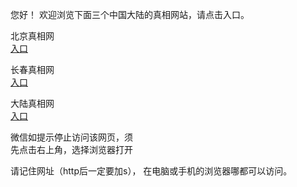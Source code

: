 
  您好！ 欢迎浏览下面三个中国大陆的真相网站，请点击入口。 <br/>


   
   北京真相网<br/>
<a href="https://is.gd/6IkyU6" id="bjLink" rel="nofollow">入口</a>

  长春真相网<br/>
<a href="https://is.gd/xcz5qi" id="ccLink" rel="nofollow">入口</a>

   大陆真相网<br/>
<a href="https://is.gd/bNNWgY" id="dlLink" rel="nofollow">入口</a>






  微信如提示停止访问该网页，须<br/>
  先点击右上角，选择浏览器打开<br/>

  请记住网址（http后一定要加s）， 在电脑或手机的浏览器哪都可以访问。
